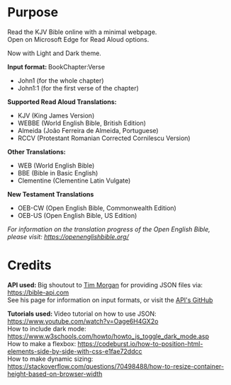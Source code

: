 # Purpose
Read the KJV Bible online with a minimal webpage.  
Open on Microsoft Edge for Read Aloud options.

Now with Light and Dark theme.

<b> Input format: </b> BookChapter:Verse
* John1 (for the whole chapter)
* John1:1 (for the first verse of the chapter)  

<b> Supported Read Aloud Translations: </b> 
* KJV (King James Version)
* WEBBE (World English Bible, British Edition)
* Almeida (João Ferreira de Almeida, Portuguese)
* RCCV (Protestant Romanian Corrected Cornilescu Version)

<b> Other Translations: </b>
* WEB (World English Bible)
* BBE (Bible in Basic English)
* Clementine (Clementine Latin Vulgate)

<b> New Testament Translations </b>
* OEB-CW (Open English Bible, Commonwealth Edition)
* OEB-US (Open English Bible, US Edition)  

<em>For information on the translation progress of the Open English Bible, please visit: https://openenglishbible.org/</em>

# Credits
<b>API used: </b>
Big shoutout to [Tim Morgan](https://github.com/seven1m) for providing JSON files via: https://bible-api.com  
See his page for information on input formats, or visit the [API's GitHub](https://github.com/seven1m/bible_api)

<b>Tutorials used: </b>
Video tutorial on how to use JSON: https://www.youtube.com/watch?v=Oage6H4GX2o  
How to include dark mode: https://www.w3schools.com/howto/howto_js_toggle_dark_mode.asp  
How to make a flexbox: https://codeburst.io/how-to-position-html-elements-side-by-side-with-css-e1fae72ddcc  
How to make dynamic sizing: https://stackoverflow.com/questions/70498488/how-to-resize-container-height-based-on-browser-width    